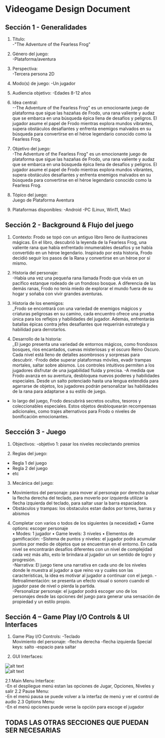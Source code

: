 # Videogame Design Document
## Sección 1 - Generalidades
1. Título:  
-"The Adventure of the Fearless Frog"

2. Género del juego:  
-Plataforma/aventura 

3. Perspectiva:  
-Tercera persona 2D  

4. Modo(s) de juego:
-Un jugador   

5. Audiencia objetivo:
-Edades 8-12 años

6. Idea central:  
--The Adventure of the Fearless Frog" es un emocionante juego de plataforma que sigue las hazañas de Frodo, una rana valiente y audaz que se embarca en una búsqueda épica llena de desafíos y peligros. El jugador asume el papel de Frodo mientras explora mundos vibrantes, supera obstáculos desafiantes y enfrenta enemigos malvados en su búsqueda para convertirse en el héroe legendario conocido como la Fearless Frog.

7. Objetivo del juego:  
-The Adventure of the Fearless Frog" es un emocionante juego de plataforma que sigue las hazañas de Frodo, una rana valiente y audaz que se embarca en una búsqueda épica llena de desafíos y peligros. El jugador asume el papel de Frodo mientras explora mundos vibrantes, supera obstáculos desafiantes y enfrenta enemigos malvados en su búsqueda para convertirse en el héroe legendario conocido como la Fearless Frog.

8. Tópico del juego:  
Juego de Plataforma Aventura

9. Plataformas disponibles:
-Android
-PC (Linux, Win11, Mac)

## Sección 2 - Background & Flujo del juego
1. Contexto: Frodo se topó con un antiguo libro lleno de ilustraciones mágicas. En el libro, descubrió la leyenda de la Fearless Frog, una valiente rana que había enfrentado innumerables desafíos y se había convertido en un héroe legendario. Inspirado por esta historia, Frodo decidió seguir los pasos de la Rana y convertirse en un héroe por sí mismo.

2. Historia del personaje:  
-Había una vez una pequeña rana llamada Frodo que vivía en un pacífico estanque rodeado de un frondoso bosque. A diferencia de las demás ranas, Frodo no tenía miedo de explorar el mundo fuera de su hogar y soñaba con vivir grandes aventuras.

3. Historia de los enemigos:  
_Frodo se encontrará con una variedad de enemigos mágicos y criaturas peligrosas en su camino, cada encuentro ofrece una prueba única para los reflejos y habilidades del jugador. Además, enfrentarás batallas épicas contra jefes desafiantes que requerirán estrategia y habilidad para derrotarlos.

4. Desarrollo de la historia:  
_El juego presenta una variedad de entornos mágicos, como frondosos bosques, ríos encantados, cuevas misteriosas y el oscuro Reino Oscuro. Cada nivel está lleno de detalles asombrosos y sorpresas para descubrir.
-Frodo debe superar plataformas móviles, evadir trampas mortales, saltar sobre abismos. Los controles intuitivos permiten a los jugadores disfrutar de una jugabilidad fluida y precisa.
-A medida que Frodo avanza en su aventura, desbloquea nuevos poderes y habilidades especiales. Desde un salto potenciado hasta una lengua extendida para agarrarse de objetos, los jugadores podrán personalizar las habilidades de la rana para adaptarse a su estilo de juego.
- lo largo del juego, Frodo descubrirá secretos ocultos, tesoros y coleccionables especiales. Estos objetos desbloquearán recompensas adicionales, como trajes alternativos para Frodo o niveles de bonificación emocionantes.

## Seccción 3 - Juego
1. Objectivos:
-objetivo 1: pasar los niveles recolectando premios  

2. Reglas del juego:
- Regla 1 del juego
- Regla 2 del juego
- etc
3. Mecánica del juego:
  - Movimientos del personaje: para mover al personaje por derecha pulsar la flecha derecha del teclado, para moverlo por izquierda utilizar la flecha izquierda del teclado, para saltar usar la barra espaciadora. 
  - Obstáculos y trampas: los obstaculos estan dados por torres, barras y abismos 
4. Completar con varios o todos de los siguientes (a necesidad)
• Game options: escoger personaje  
• Modes: 1 jugador 
• Game levels: 3 niveles
• Elementos de gamificación: 
-Sistema de puntos y niveles: el jugador podrá acumular puntos por medio de objetos que se encuentran en el entorno. En cada nivel se encontrarán desafíos diferentes con un nivel de complejidad cada vez más alto, esto le brindara al jugador un un sentido de logro y progresión.   
-Narrativa: El juego tiene una narrativa en cada uno de los niveles donde le muestra al jugador a que reino va y cuales son las características, la idea es motivar al jugador a continuar con el juego. 
-Retroalimentación: se presenta un efecto visual o sonoro cuando el jugador pase de nivel o pierda la partida.  
-Personalizar personaje: el jugador podrá escoger uno de los personajes desde las opciones del juego para generar una sensación de propiedad y un estilo propio. 

## Sección 4 – Game Play I/O Controls & UI Interfaces
1. Game Play I/O Controls:
-Teclado  
  Movimiento del personaje:
  -flecha derecha 
  -flecha izquierda 
  Special keys: salto
  -espacio para saltar 
   
2. GUI Interfaces:

![alt text][wireframe]  
![alt text][Level1]  
<!-- Referencias para las imagenes -->
[wireframe]: /Assets/Readme_Img/wireframes_UI.jpg "Wireframe de las UI" 
[Level1]: /Assets/Readme_Img/Level1.png "Esquema para el nivel 1"  

   2.1 Main Menu Interface:  
      -En el despliegue menú estan las opciones de Jugar, Opciones, Niveles y salir 
   2.2 Pause Menu:  
      -En el menú pausa se puede volver a la interfaz de menú y ver el control de audio
   2.3 Options Menu:  
      -En el menú opciones puede verse la opción para escoge el jugador 



## TODAS LAS OTRAS SECCIONES QUE PUEDAN SER NECESARIAS